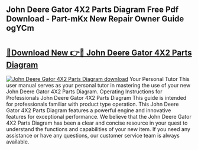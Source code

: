 ## John Deere Gator 4X2 Parts Diagram Free Pdf Download - Part-mKx New Repair Owner Guide ogYCm

# <h2><a href="http://dft5x6n.blite.top/?on=John+Deere+Gator+4X2+Parts+Diagram">🔗Download New 👉🔴 John Deere Gator 4X2 Parts Diagram</a></h2>

[![John Deere Gator 4X2 Parts Diagram download](https://i.imgur.com/lujVjoI.png)](http://dft5x6n.blite.top/?on=John+Deere+Gator+4X2+Parts+Diagram)
Your Personal Tutor This user manual serves as your personal tutor in mastering the use of your new John Deere Gator 4X2 Parts Diagram. Operating Instructions for Professionals John Deere Gator 4X2 Parts Diagram This guide is intended for professionals familiar with product type operation. This John Deere Gator 4X2 Parts Diagram features a powerful engine and innovative features for exceptional performance. We believe that the John Deere Gator 4X2 Parts Diagram has been a clear and concise resource in your quest to understand the functions and capabilities of your new item. If you need any assistance or have any questions, our customer service team is always available.
